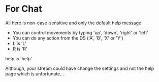 # For Chat
All here is non-case-sensitive and only the default help message

- You can control movements by typing 'up', 'down', 'right' or 'left'
- You can do any action from the DS ('A', 'B', 'X' or 'Y')
- L is 'L'
- R is 'R'

help is 'help'

Although, your stream could have change the settings and not the help page which is unfortunate...
